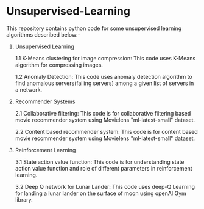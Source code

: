 # Unsupervised-Learning
This repository contains python code for some unsupervised learning algorithms described below:-
1. Unsupervised Learning

   1.1 K-Means clustering for image compression: This code uses K-Means algorithm for compressing images.
   
   1.2 Anomaly Detection: This code uses anomaly detection algorithm to find anomalous servers(failing servers) among a given list of servers in a network.
   
2. Recommender Systems

   2.1 Collaborative filtering: This code is for collaborative filtering based movie recommender system using Movielens "ml-latest-small" dataset.
   
   2.2 Content based recommender system: This code is for content based movie recommender system using Movielens "ml-latest-small" dataset.
  
3. Reinforcement Learning

   3.1 State action value function: This code is for understanding state action value function and role of different parameters in reinforcement learning.
   
   3.2 Deep Q network for Lunar Lander: This code uses deep-Q Learning for landing a lunar lander on the surface of moon using openAI Gym library.
